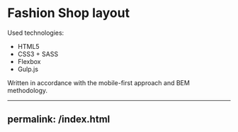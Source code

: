 # Fashion Shop layout

Used technologies:
- HTML5
- CSS3 + SASS
- Flexbox
- Gulp.js

Written in accordance with the mobile-first approach and BEM methodology. 


---
permalink: /index.html
---
